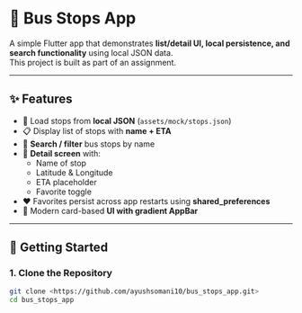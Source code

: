 # 🚌 Bus Stops App

A simple Flutter app that demonstrates **list/detail UI, local persistence, and search functionality** using local JSON data.  
This project is built as part of an assignment.

---

## ✨ Features
- 📂 Load stops from **local JSON** (`assets/mock/stops.json`)
- 📋 Display list of stops with **name + ETA**
- 🔎 **Search / filter** bus stops by name
- 📌 **Detail screen** with:
  - Name of stop
  - Latitude & Longitude
  - ETA placeholder
  - Favorite toggle
- ❤️ Favorites persist across app restarts using **shared_preferences**
- 🎨 Modern card-based **UI with gradient AppBar**

---

## 🚀 Getting Started

### 1. Clone the Repository
```bash
git clone <https://github.com/ayushsomani10/bus_stops_app.git>
cd bus_stops_app
